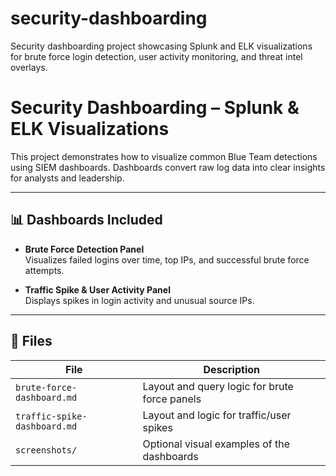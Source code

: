 # security-dashboarding
Security dashboarding project showcasing Splunk and ELK visualizations for brute force login detection, user activity monitoring, and threat intel overlays.
# Security Dashboarding – Splunk & ELK Visualizations

This project demonstrates how to visualize common Blue Team detections using SIEM dashboards. Dashboards convert raw log data into clear insights for analysts and leadership.

---

## 📊 Dashboards Included

- **Brute Force Detection Panel**  
  Visualizes failed logins over time, top IPs, and successful brute force attempts.

- **Traffic Spike & User Activity Panel**  
  Displays spikes in login activity and unusual source IPs.

---

## 📁 Files

| File                         | Description                                     |
|------------------------------|-------------------------------------------------|
| `brute-force-dashboard.md`   | Layout and query logic for brute force panels   |
| `traffic-spike-dashboard.md` | Layout and logic for traffic/user spikes        |
| `screenshots/`               | Optional visual examples of the dashboards      |
